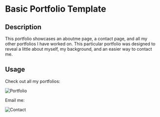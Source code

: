 # Basic Portfolio Template

## Description
This portfolio showcases an aboutme page, a contact page, and all my other portfolios I have worked on. This particular portfolio was designed to reveal a little about myself, my background, and an easier way to contact me.

## Usage
Check out all my portfolios:

![Portfolio](https://user-images.githubusercontent.com/62404086/79032597-b3161d00-7b5c-11ea-8fff-b90521dc203d.JPG)

Email me:

![Contact](https://user-images.githubusercontent.com/62404086/79032600-b4dfe080-7b5c-11ea-87ed-0e29a95ab9d7.JPG)
